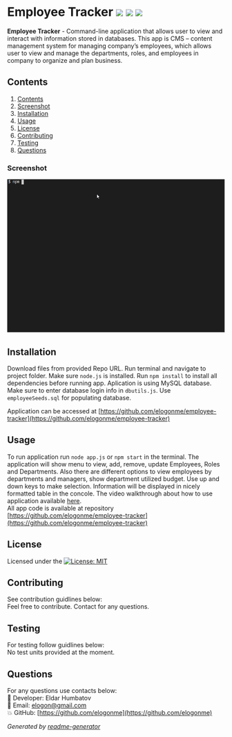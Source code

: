 # Employee Tracker  <img src="https://img.shields.io/badge/javascript%20-%23323330.svg?&style=for-the-badge&logo=javascript&logoColor=%23F7DF1E"/> <img src="https://img.shields.io/badge/node.js%20-%2343853D.svg?&style=for-the-badge&logo=node.js&logoColor=white"/> <img src="https://img.shields.io/badge/mysql-%2300f.svg?&style=for-the-badge&logo=mysql&logoColor=white"/>

  **Employee Tracker** - Command-line application that allows user to view and interact with information stored in databases. This app is CMS – content management system for managing company’s employees, which allows user to view and manage the departments, roles, and employees in company to organize and plan business.
  
## Contents

1. [Contents](#contents)
2. [Screenshot](#screenshot)
3. [Installation](#installation)
4. [Usage](#usage)
5. [License](#license)
6. [Contributing](#contributing)
7. [Testing](#testing)
8. [Questions](#questions)

### Screenshot
![Demo screenshot 1](./img/demo.gif)

## Installation

Download files from provided Repo URL. Run terminal and navigate to project folder. Make sure `node.js` is installed. Run `npm install` to install all dependencies before running app. Aplication is using
 MySQL database. Make sure to enter database login info in `dbutils.js`. Use `employeeSeeds.sql` for populating database.
 
 Application can be accessed at [https://github.com/elogonme/employee-tracker](https://github.com/elogonme/employee-tracker)

## Usage

To run application run `node app.js` or `npm start` in the terminal. The application will show menu to view, add, remove, update Employees, Roles and Departments. Also there are different options to view employees by departments and managers, show department utilized budget. Use up and down keys to make selection. Information will be displayed in nicely formatted table in the concole. The video walkthrough about how to use application available [here](https://drive.google.com/file/d/1kaIZQIkiX4qbBO6303sQ7VcEjdMqSDh0/view).  
All app code is available at repository [https://github.com/elogonme/employee-tracker](https://github.com/elogonme/employee-tracker)

## License

Licensed under the [![License: MIT](https://img.shields.io/badge/License-MIT-yellow.svg)](https://opensource.org/licenses/MIT)

## Contributing

See contribution guidlines below:  
Feel free to contribute. Contact for any questions.

## Testing

For testing follow guidlines below:  
No test units provided at the moment.

## Questions

For any questions use contacts below:  
        :construction_worker: Developer: Eldar Humbatov  
        :email: Email: [elogon@gmail.com](mailto:elogon@gmail.com)  
        :boom: GitHub: [https://github.com/elogonme](https://github.com/elogonme)
  
  *Generated by [readme-generator](https://github.com/elogonme/readme-generator/)*
  